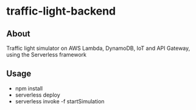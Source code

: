 # traffic-light-backend

## About

Traffic light simulator on AWS Lambda, DynamoDB, IoT and API Gateway, using the Serverless framework

## Usage
- npm install
- serverless deploy
- serverless invoke -f startSimulation 
